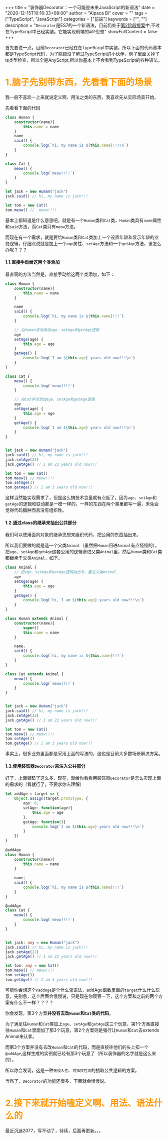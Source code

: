 +++
title = "装饰器Decorator：一个可能是未来JavaScript的新语法"
date = "2020-12-15T10:16:33+08:00"
author = "Alpaca Bi"
cover = ""
tags = ["TypeScript", "JavaScript"]
categories = ["前端"]
keywords = ["", ""]
description = "`Decorator`是ES7的一个新语法，目前仍处于[第2阶段提案](https://github.com/tc39/proposal-decorators)中,不过在TypeScript中已经实装。它能实现前端的`AOP`思想"
showFullContent = false
+++

首先要说一点，目前`Decorator`已经在在TypeScript中实装，所以下面的代码基本都是TypeScript代码，为了照顾没了解过TypeScript的小伙伴，例子里面关掉了ts类型检查，所以全是AnyScript,所以你基本上不会看到TypeScript的各种语法。

# <span style="color:#F90">1.脑子先别带东西，先看看下面的场景 </span>

我一般不喜欢一上来就说定义啊、用法之类的东西，我喜欢先从实际场景开始。

先看看下面的代码

```ts
class Human {
    constructor(name){
        this.name = name
    }
    name
    said() {
        console.log(`hi, my name is ${this.name}!!!\n`)
    }
}

class Cat {
    meow() {
        console.log(`meow!!!!`)
    }
}

let jack = new Human("jack")
jack.said() // hi, my name is jack!!!

let tom = new Cat()
tom.meow() //  meow!!!!
```
基本上都知道是什么意思吧，就是有一个`Human`类和`Cat`类，`Human`类具有`name`属性和`said`方法，而`Cat`类只有`meow`方法。

而现在有一个需求，就是要给`Human`类和`Cat`类加上一个设置年龄和显示年龄的业务逻辑，仔细点说就是加上一个`age`属性、`setAge`方法和一个`getAge`方法，该怎么办呢？？？


#### 1.1.直接手动给这两个类添加

最直观的方法当然是，直接手动给这两个类添加，如下：
```ts
class Human {
    constructor(name){
        this.name = name
    }

    name
    said() {
        console.log(`hi, my name is ${this.name}!!!`)
    }

    // 向Human手动添加age、setAge和getAge逻辑
    age
    setAge(age) {
        this.age = age
    }
    getAge() {
        console.log(`I am ${this.age} years old now!!!\n`)
    }
}

class Cat {
    meow() {
        console.log(`meow!!!!`)
    }

    // 向Cat手动添加age、setAge和getAge逻辑
    age
    setAge(age) {
        this.age = age
    }
    getAge() {
        console.log(`I am ${this.age} years old now!!!\n`)
    }
}


let jack = new Human("jack")
jack.said() // hi, my name is jack!!!
jack.setAge(22)
jack.getAge() // I am 22 years old now!!!

let tom = new Cat()
tom.meow() // meow!!!!
tom.setAge(3)
tom.getAge() // I am 3 years old now!!!
```

这样当然能实现需求了，但是这么搞技术含量就有点低了，因为`age`、`setAge`和`getAge`的逻辑和联动都是一模一样的，一样的东西在两个类里都写一遍，未免会觉得代码臃肿而且没有组织性。


#### 1.2.通过class的继承来抽出公共部分

我们可以使用面向对象的继承思想来组织代码，把公用的东西抽出来。

所以我们要做的就是造一个父类`Animal`（虽然把`Human`归进`Animal`有点怪怪的），把`age`、`setAge`和`getAge`这套公用的逻辑塞进父类`Animal`里，然后`Human`类和`Cat`类都继承于父类`Animal`，如下。

```ts
class Animal {
    // 把age、setAge和getAge逻辑抽出来，塞进父类Animal
    age
    setAge(age) {
        this.age = age
    }
    getAge() {
        console.log(`hi, I am ${this.age} years old now!!!\n`)
    }
}

class Human extends Animal {
    constructor(name){
        super()
        this.name = name
    }

    name;
    said() {
        console.log(`hi, my name is ${this.name}!!!`)
    }
}

class Cat extends Animal {
    meow() {
        console.log(`meow!!!!`)
    }
}


let jack = new Human("jack")
jack.said() // hi, my name is jack!!!
jack.setAge(22)
jack.getAge() // I am 22 years old now!!!

let tom = new Cat()
tom.meow() // meow!!!!
tom.setAge(3)
tom.getAge() // I am 3 years old now!!!
```

事实上，很多业务里面都是采用上面的写法的，这也是目前大多数场景解决方案。

#### 1.3.使用装饰器`Decorator`来注入公共部分

好了，上面铺垫了这么多，现在，就给你看看用装饰器`Decorator`是怎么实现上面的需求的（看就行了，不要求你去理解）

```ts
let addAge = target => {
    Object.assign(target.prototype, {
        age: 0,
        setAge: function(age){
            this.age = age
        },
        getAge: function(){
            console.log(`I am ${this.age} years old now!!!\n`)
        }
    })
}
    
@addAge
class Human {
    constructor(name){
        this.name = name
    }
    
    name;
    said() {
        console.log(`hi, my name is ${this.name}!!!`)
    }
}

@addAge
class Cat {
    meow() {
        console.log(`meow!!!!`)
    }
}


let jack: any = new Human("jack")
jack.said() // hi, my name is jack!!!
jack.setAge(22)
jack.getAge() // I am 22 years old now!!!

let tom: any = new Cat()
tom.meow() // meow!!!!
tom.setAge(3)
tom.getAge() // I am 3 years old now!!!
```

可能你会想这个`@addAge`是个什么鬼语法，addAge函数里面的`target`什么什么玩意，先别急，这个后面会慢慢说，只是现在你观察一下，这个方案和之前的两个方案有什么不一样？？？？

你会发现，第3个方案**并没有去改`Human`和`Cat`类的代码**。

为了满足往`Human`和`Cat`类加上`age`、`setAge`和`getAge`这三个玩意，第1个方案直接往`Human`和`Cat`里面加了那3个玩意，第2个方案则是强行让`Human`和`Cat`去extends Animal来认爹。

而第3个方案并没有去改`Human`和`Cat`的代码，而是直接往他们的头上扣一个`@addAge`,这样生成的实例就已经有那3个玩意了（所以装饰器的名字就是这么来的）。

所以你会发现，这是一种`无侵入性`、`可插拔性高`的抽取公共逻辑的方案。

当然了，`Decorator`的功能还很多，下面就会慢慢说。


# <span style="color:#F90">2.接下来就开始嗑定义啊、用法、语法什么的 </span>
最近沉迷2077，写不动了，待续，后面再更新。。。



